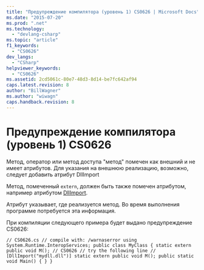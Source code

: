 ```yaml
---
title: "Предупреждение компилятора (уровень 1) CS0626 | Microsoft Docs"
ms.date: "2015-07-20"
ms.prod: ".net"
ms.technology: 
  - "devlang-csharp"
ms.topic: "article"
f1_keywords: 
  - "CS0626"
dev_langs: 
  - "CSharp"
helpviewer_keywords: 
  - "CS0626"
ms.assetid: 2cd5061c-80e7-48d3-8d14-be7fc642af94
caps.latest.revision: 8
author: "BillWagner"
ms.author: "wiwagn"
caps.handback.revision: 8
---
```

# Предупреждение компилятора (уровень 1) CS0626
Метод, оператор или метод доступа "метод" помечен как внешний и не имеет атрибутов. Для указания на внешнюю реализацию, возможно, следует добавить атрибут DllImport  
  
 Метод, помеченный `extern`, должен быть также помечен атрибутом, например атрибутом [DllImport](frlrfSystemRuntimeInteropServicesDllImportAttributeClassTopic).  
  
 Атрибут указывает, где реализуется метод. Во время выполнения программе потребуется эта информация.  
  
 При компиляции следующего примера будет выдано предупреждение CS0626:  
  
```  
// CS0626.cs // compile with: /warnaserror using System.Runtime.InteropServices; public class MyClass { static extern public void M(); // CS0626 // try the following line // [DllImport("mydll.dll")] static extern public void M(); public static void Main() { } }  
```